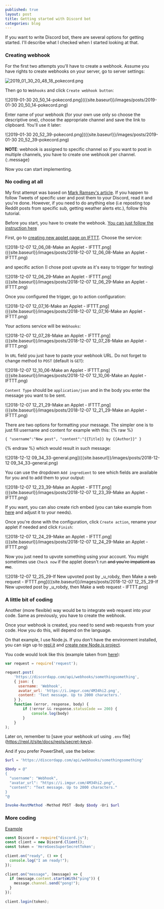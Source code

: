 ```yaml
---
published: true
layout: post
title: Getting started with Discord bot
categories: blog
---
```

If you want to write Discord bot, there are several options for getting started. I'll describe what I checked when I started looking at that.

### Creating webhook

For the first two attempts you'll have to create a webhook. Assume you have rights to create webhooks on your server, go to server settings:

![2019_01_30_20_48_18_pokecord.png]({{site.baseurl}}/images/posts/2019_01_30_20_48_18_pokecord.png)

Then go to `Webhooks` and click `Create webhook button`:

![2019-01-30 20_50_14-pokecord.png]({{site.baseurl}}/images/posts/2019-01-30 20_50_14-pokecord.png)

Enter name of your webhook (for your own use only so choose the descriptive one), choose the appropriate channel and save the link to clipboard. You'll use it later:

![2019-01-30 20_52_39-pokecord.png]({{site.baseurl}}/images/posts/2019-01-30 20_52_39-pokecord.png)

**NOTE**: webhook is assigned to specific channel so if you want to post in multiple channels, you have to create one webhook per channel.
{:.message}

Now you can start implementing.

### No coding at all

My first attempt was based on [Mark Ramsey's article](https://medium.com/dolphin-squad/bringing-twitter-tweets-into-discord-channels-e8ded1581da8). If you happen to follow Tweets of specific user and post them to your Discord, read it and you're done. However, if you need to do anything else (i.e reposting top Reddit posts from specific sub, getting weather alerts etc.), follow this tutorial.

<!--more-->

Before you start, you have to create the webhook. [You can just follow the instruction here](https://support.discordapp.com/hc/en-us/articles/228383668-Intro-to-Webhooks)

First, go to [creating new applet page on IFTTT](https://ifttt.com/create). Choose the service:

![2018-12-07 12_06_08-Make an Applet - IFTTT.png]({{site.baseurl}}/images/posts/2018-12-07 12_06_08-Make an Applet - IFTTT.png)

and specific action (I chose post upvote as it's easy to trigger for testing)

![2018-12-07 12_06_29-Make an Applet - IFTTT.png]({{site.baseurl}}/images/posts/2018-12-07 12_06_29-Make an Applet - IFTTT.png)

Once you configured the trigger, go to action configuration:

![2018-12-07 12_07_16-Make an Applet - IFTTT.png]({{site.baseurl}}/images/posts/2018-12-07 12_07_16-Make an Applet - IFTTT.png)

Your actions service will be `Webhooks`:

![2018-12-07 12_07_28-Make an Applet - IFTTT.png]({{site.baseurl}}/images/posts/2018-12-07 12_07_28-Make an Applet - IFTTT.png)

In `URL` field you just have to paste your webhook URL. Do not forget to change method to `POST` (default is `GET`):

![2018-12-07 12_10_06-Make an Applet - IFTTT.png]({{site.baseurl}}/images/posts/2018-12-07 12_10_06-Make an Applet - IFTTT.png)

`Content Type` should be `application/json` and in the body you enter the message you want to be sent.

![2018-12-07 12_21_29-Make an Applet - IFTTT.png]({{site.baseurl}}/images/posts/2018-12-07 12_21_29-Make an Applet - IFTTT.png)

There are two options for formatting your message. The simpler one is to just fill username and content for example with this:
{% raw %}

```
{ "username":"New post", "content":"{{Title}} by {{Author}}" }
```
{% endraw %}
which would result in such message:

![2018-12-12 09_34_33-general.png]({{site.baseurl}}/images/posts/2018-12-12 09_34_33-general.png)

You can use the dropdown `Add ingredient` to see which fields are available for you and to add them to your output:

![2018-12-07 12_23_39-Make an Applet - IFTTT.png]({{site.baseurl}}/images/posts/2018-12-07 12_23_39-Make an Applet - IFTTT.png)


If you want, you can also create rich embed (you can take example from [here](https://birdie0.github.io/discord-webhooks-guide/discord_webhook.html) and adjust it to your needs). 

Once you're done with the configuration, click `Create action`, rename your applet if needed and click `Finish`:

![2018-12-07 12_24_29-Make an Applet - IFTTT.png]({{site.baseurl}}/images/posts/2018-12-07 12_24_29-Make an Applet - IFTTT.png)

Now you just need to upvote something using your account. You might sometimes use `Check now` if the applet doesn't run ~~and you're impatient as me~~.

![2018-12-07 12_25_29-If New upvoted post by _u_robdy, then Make a web request - IFTTT.png]({{site.baseurl}}/images/posts/2018-12-07 12_25_29-If New upvoted post by _u_robdy, then Make a web request - IFTTT.png)

### A little bit of coding

Another (more flexible) way would be to integrate web request into your code. Same as previously, you have to create the webhook.

Once your webhook is created, you need to send web requests from your code. How you do this, will depend on the language.

On that example, I use Node.js. If you don't have the environment installed, you can sign up to [repl.it](https://repl.it) and [create new Node.js project](https://repl.it/languages/nodejs). 

You code would look like this (example taken from [here](https://stackoverflow.com/a/12999483/9902555)):
``` javascript
var request = require('request');

request.post(
    'https://discordapp.com/api/webhooks/somethingsomething',
    { json: {
      username: 'Webhook',
      avatar_url: 'https://i.imgur.com/4M34hi2.png',
      content: 'Text message. Up to 2000 characters.'
    } },
    function (error, response, body) {
        if (!error && response.statusCode == 200) {
            console.log(body)
        }
    }
);
```
Later on, remember to [save your webhook url using `.env` file] (https://repl.it/site/docs/repls/secret-keys).

And if you prefer PowerShell, use the below:

``` powershell
$url = 'https://discordapp.com/api/webhooks/somethingsomething'

$body = @"
{
  "username": "Webhook",
  "avatar_url": "https://i.imgur.com/4M34hi2.png",
  "content": "Text message. Up to 2000 characters."
}
"@

Invoke-RestMethod -Method POST -Body $body -Uri $url
```

### More coding

[Example](https://anidiots.guide/getting-started/getting-started-long-version)

``` javascript
const Discord = require("discord.js");
const client = new Discord.Client();
const token = 'HereGoesSuperSecretToken';
 
client.on("ready", () => {
  console.log("I am ready!");
});
 
client.on("message", (message) => {
  if (message.content.startsWith("ping")) {
    message.channel.send("pong!");
  }
});
 
client.login(token);
```